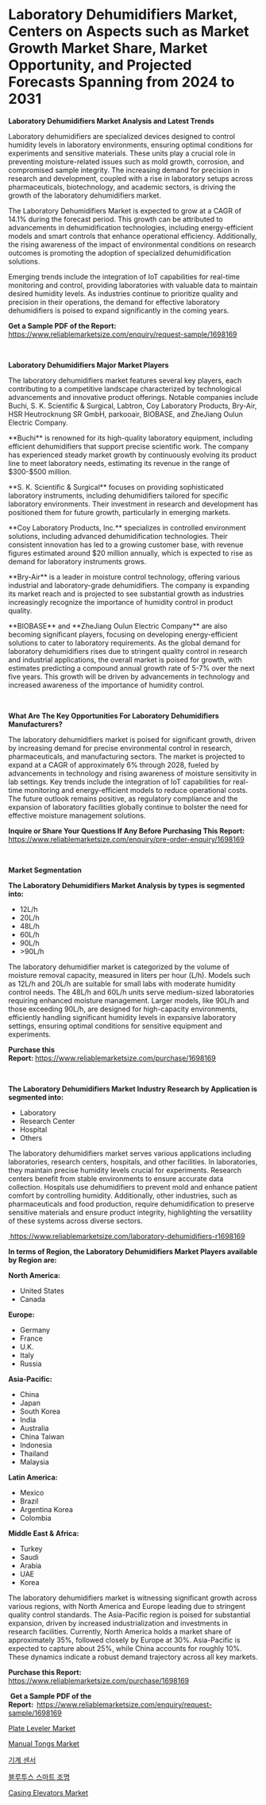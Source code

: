 <p><h1>Laboratory Dehumidifiers Market, Centers on Aspects such as Market Growth Market Share, Market Opportunity, and Projected Forecasts Spanning from 2024 to 2031</h1></p><p><strong>Laboratory Dehumidifiers Market Analysis and Latest Trends</strong></p>
<p><p>Laboratory dehumidifiers are specialized devices designed to control humidity levels in laboratory environments, ensuring optimal conditions for experiments and sensitive materials. These units play a crucial role in preventing moisture-related issues such as mold growth, corrosion, and compromised sample integrity. The increasing demand for precision in research and development, coupled with a rise in laboratory setups across pharmaceuticals, biotechnology, and academic sectors, is driving the growth of the laboratory dehumidifiers market.</p><p>The Laboratory Dehumidifiers Market is expected to grow at a CAGR of 14.1% during the forecast period. This growth can be attributed to advancements in dehumidification technologies, including energy-efficient models and smart controls that enhance operational efficiency. Additionally, the rising awareness of the impact of environmental conditions on research outcomes is promoting the adoption of specialized dehumidification solutions. </p><p>Emerging trends include the integration of IoT capabilities for real-time monitoring and control, providing laboratories with valuable data to maintain desired humidity levels. As industries continue to prioritize quality and precision in their operations, the demand for effective laboratory dehumidifiers is poised to expand significantly in the coming years.</p></p>
<p><strong>Get a Sample PDF of the Report:&nbsp;</strong> <a href="https://www.reliablemarketsize.com/enquiry/request-sample/1698169?utm_campaign=1845&utm_medium=2&utm_source=Github&utm_content=ia&utm_term=16122024&utm_id=laboratory-dehumidifiers">https://www.reliablemarketsize.com/enquiry/request-sample/1698169</a></p>
<p>&nbsp;</p>
<p><strong>Laboratory Dehumidifiers Major Market Players</strong></p>
<p><p>The laboratory dehumidifiers market features several key players, each contributing to a competitive landscape characterized by technological advancements and innovative product offerings. Notable companies include Buchi, S. K. Scientific & Surgical, Labtron, Coy Laboratory Products, Bry-Air, HSR Heutrocknung SR GmbH, parkooair, BIOBASE, and ZheJiang Oulun Electric Company.</p><p>**Buchi** is renowned for its high-quality laboratory equipment, including efficient dehumidifiers that support precise scientific work. The company has experienced steady market growth by continuously evolving its product line to meet laboratory needs, estimating its revenue in the range of $300-$500 million.</p><p>**S. K. Scientific & Surgical** focuses on providing sophisticated laboratory instruments, including dehumidifiers tailored for specific laboratory environments. Their investment in research and development has positioned them for future growth, particularly in emerging markets.</p><p>**Coy Laboratory Products, Inc.** specializes in controlled environment solutions, including advanced dehumidification technologies. Their consistent innovation has led to a growing customer base, with revenue figures estimated around $20 million annually, which is expected to rise as demand for laboratory instruments grows.</p><p>**Bry-Air** is a leader in moisture control technology, offering various industrial and laboratory-grade dehumidifiers. The company is expanding its market reach and is projected to see substantial growth as industries increasingly recognize the importance of humidity control in product quality.</p><p>**BIOBASE** and **ZheJiang Oulun Electric Company** are also becoming significant players, focusing on developing energy-efficient solutions to cater to laboratory requirements. As the global demand for laboratory dehumidifiers rises due to stringent quality control in research and industrial applications, the overall market is poised for growth, with estimates predicting a compound annual growth rate of 5-7% over the next five years. This growth will be driven by advancements in technology and increased awareness of the importance of humidity control.</p></p>
<p>&nbsp;</p>
<p><strong>What Are The Key Opportunities For Laboratory Dehumidifiers Manufacturers?</strong></p>
<p><p>The laboratory dehumidifiers market is poised for significant growth, driven by increasing demand for precise environmental control in research, pharmaceuticals, and manufacturing sectors. The market is projected to expand at a CAGR of approximately 6% through 2028, fueled by advancements in technology and rising awareness of moisture sensitivity in lab settings. Key trends include the integration of IoT capabilities for real-time monitoring and energy-efficient models to reduce operational costs. The future outlook remains positive, as regulatory compliance and the expansion of laboratory facilities globally continue to bolster the need for effective moisture management solutions.</p></p>
<p><strong>Inquire or Share Your Questions If Any Before Purchasing This Report:</strong> <a href="https://www.reliablemarketsize.com/enquiry/pre-order-enquiry/1698169?utm_campaign=1845&utm_medium=2&utm_source=Github&utm_content=ia&utm_term=16122024&utm_id=laboratory-dehumidifiers">https://www.reliablemarketsize.com/enquiry/pre-order-enquiry/1698169</a></p>
<p>&nbsp;</p>
<p><strong>Market Segmentation</strong></p>
<p><strong>The Laboratory Dehumidifiers Market Analysis by types is segmented into:</strong></p>
<p><ul><li>12L/h</li><li>20L/h</li><li>48L/h</li><li>60L/h</li><li>90L/h</li><li>>90L/h</li></ul></p>
<p><p>The laboratory dehumidifier market is categorized by the volume of moisture removal capacity, measured in liters per hour (L/h). Models such as 12L/h and 20L/h are suitable for small labs with moderate humidity control needs. The 48L/h and 60L/h units serve medium-sized laboratories requiring enhanced moisture management. Larger models, like 90L/h and those exceeding 90L/h, are designed for high-capacity environments, efficiently handling significant humidity levels in expansive laboratory settings, ensuring optimal conditions for sensitive equipment and experiments.</p></p>
<p><strong>Purchase this Report:&nbsp;</strong><a href="https://www.reliablemarketsize.com/purchase/1698169?utm_campaign=1845&utm_medium=2&utm_source=Github&utm_content=ia&utm_term=16122024&utm_id=laboratory-dehumidifiers">https://www.reliablemarketsize.com/purchase/1698169</a></p>
<p>&nbsp;</p>
<p><strong>The Laboratory Dehumidifiers Market Industry Research by Application is segmented into:</strong></p>
<p><ul><li>Laboratory</li><li>Research Center</li><li>Hospital</li><li>Others</li></ul></p>
<p><p>The laboratory dehumidifiers market serves various applications including laboratories, research centers, hospitals, and other facilities. In laboratories, they maintain precise humidity levels crucial for experiments. Research centers benefit from stable environments to ensure accurate data collection. Hospitals use dehumidifiers to prevent mold and enhance patient comfort by controlling humidity. Additionally, other industries, such as pharmaceuticals and food production, require dehumidification to preserve sensitive materials and ensure product integrity, highlighting the versatility of these systems across diverse sectors.</p></p>
<p><a href="https://www.reliablemarketsize.com/laboratory-dehumidifiers-r1698169?utm_campaign=1845&utm_medium=2&utm_source=Github&utm_content=ia&utm_term=16122024&utm_id=laboratory-dehumidifiers">&nbsp;https://www.reliablemarketsize.com/laboratory-dehumidifiers-r1698169</a></p>
<p><strong>In terms of Region, the Laboratory Dehumidifiers Market Players available by Region are:</strong></p>
<p>
    <p> <strong> North America: </strong>
        <ul>
            <li>United States</li>
            <li>Canada</li>
        </ul>
        </p> 
    <p> <strong> Europe: </strong>
        <ul>
            <li>Germany</li>
            <li>France</li>
            <li>U.K.</li>
            <li>Italy</li>
            <li>Russia</li>
        </ul>
        </p> 
    <p> <strong> Asia-Pacific: </strong>
        <ul>
            <li>China</li>
            <li>Japan</li>
            <li>South Korea</li>
            <li>India</li>
            <li>Australia</li>
            <li>China Taiwan</li>
            <li>Indonesia</li>
            <li>Thailand</li>
            <li>Malaysia</li>
        </ul>
        </p> 
    <p> <strong> Latin America: </strong>
        <ul>
            <li>Mexico</li>
            <li>Brazil</li>
            <li>Argentina Korea</li>
            <li>Colombia</li>
        </ul>
        </p> 
    <p> <strong> Middle East & Africa: </strong>
        <ul>
            <li>Turkey</li>
            <li>Saudi</li>
            <li>Arabia</li>
            <li>UAE</li>
            <li>Korea</li>
        </ul>
    </p>
    </p>
<p><p>The laboratory dehumidifiers market is witnessing significant growth across various regions, with North America and Europe leading due to stringent quality control standards. The Asia-Pacific region is poised for substantial expansion, driven by increased industrialization and investments in research facilities. Currently, North America holds a market share of approximately 35%, followed closely by Europe at 30%. Asia-Pacific is expected to capture about 25%, while China accounts for roughly 10%. These dynamics indicate a robust demand trajectory across all key markets.</p></p>
<p><strong>Purchase this Report: </strong><a href="https://www.reliablemarketsize.com/purchase/1698169?utm_campaign=1845&utm_medium=2&utm_source=Github&utm_content=ia&utm_term=16122024&utm_id=laboratory-dehumidifiers">https://www.reliablemarketsize.com/purchase/1698169</a></p>
<p>&nbsp;<strong>Get a Sample PDF of the Report:&nbsp;&nbsp;</strong><a href="https://www.reliablemarketsize.com/enquiry/request-sample/1698169?utm_campaign=1845&utm_medium=2&utm_source=Github&utm_content=ia&utm_term=16122024&utm_id=laboratory-dehumidifiers">https://www.reliablemarketsize.com/enquiry/request-sample/1698169</a></p>
<p><strong></strong></p>
<p><p><a href="https://www.linkedin.com/pulse/comprehensive-report-plate-leveler-market-types-applications-ttx7e?utm_campaign=1845&utm_medium=2&utm_source=Github&utm_content=ia&utm_term=16122024&utm_id=laboratory-dehumidifiers">Plate Leveler Market</a></p><p><a href="https://www.linkedin.com/pulse/manual-tongs-market-size-analysis-growing-56-cagr-from-2024-zqvxe?utm_campaign=1845&utm_medium=2&utm_source=Github&utm_content=ia&utm_term=16122024&utm_id=laboratory-dehumidifiers">Manual Tongs Market</a></p><p><a href="https://github.com/sougarounis/Market-Research-Report-List-6/blob/main/701442527760.md?utm_campaign=1845&utm_medium=2&utm_source=Github&utm_content=ia&utm_term=16122024&utm_id=laboratory-dehumidifiers">기계 센서</a></p><p><a href="https://github.com/sougarounis/Market-Research-Report-List-6/blob/main/583611427754.md?utm_campaign=1845&utm_medium=2&utm_source=Github&utm_content=ia&utm_term=16122024&utm_id=laboratory-dehumidifiers">블루투스 스마트 조명</a></p><p><a href="https://www.linkedin.com/pulse/comprehensive-report-casing-elevators-market-2024-2031-dynamics-pq6he?utm_campaign=1845&utm_medium=2&utm_source=Github&utm_content=ia&utm_term=16122024&utm_id=laboratory-dehumidifiers">Casing Elevators Market</a></p></p>